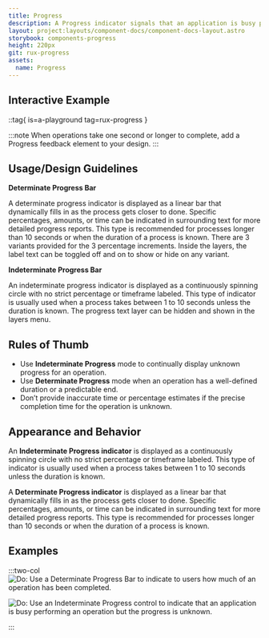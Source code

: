 ```yaml
---
title: Progress
description: A Progress indicator signals that an application is busy performing an operation.
layout: project:layouts/component-docs/component-docs-layout.astro
storybook: components-progress
height: 220px
git: rux-progress
assets:
  name: Progress
---
```

## Interactive Example

::tag{ is=a-playground tag=rux-progress }

<!-- A Progress indicator signals that an application is busy performing an operation. -->

:::note
When operations take one second or longer to complete, add a Progress feedback element to your design.
:::

## Usage/Design Guidelines

**Determinate Progress Bar**

A determinate progress indicator is displayed as a linear bar that dynamically fills in as the process gets closer to done. Specific percentages, amounts, or time can be indicated in surrounding text for more detailed progress reports. This type is recommended for processes longer than 10 seconds or when the duration of a process is known. There are 3 variants provided for the 3 percentage increments. Inside the layers, the label text can be toggled off and on to show or hide on any variant.

**Indeterminate Progress Bar**

An indeterminate progress indicator is displayed as a continuously spinning circle with no strict percentage or timeframe labeled. This type of indicator is usually used when a process takes between 1 to 10 seconds unless the duration is known. The progress text layer can be hidden and shown in the layers menu.

## Rules of Thumb

- Use **Indeterminate Progress** mode to continually display unknown progress for an operation.
- Use **Determinate Progress** mode when an operation has a well-defined duration or a predictable end.
- Don’t provide inaccurate time or percentage estimates if the precise completion time for the operation is unknown.

## Appearance and Behavior

An **Indeterminate Progress indicator** is displayed as a continuously spinning circle with no strict percentage or timeframe labeled. This type of indicator is usually used when a process takes between 1 to 10 seconds unless the duration is known.

A **Determinate Progress indicator** is displayed as a linear bar that dynamically fills in as the process gets closer to done. Specific percentages, amounts, or time can be indicated in surrounding text for more detailed progress reports. This type is recommended for processes longer than 10 seconds or when the duration of a process is known.

## Examples

:::two-col
![Do: Use a Determinate Progress Bar to indicate to users how much of an operation has been completed.](/img/components/determinate-progress-do-1.png "Do: Use a Determinate Progress Bar to indicate to users how much of an operation has been completed.")

![Do: Use an Indeterminate Progress control to indicate that an application is busy performing an operation but the progress is unknown.](/img/components/indeterminate-progress-do-1.png "Do: Use an Indeterminate Progress control to indicate that an application is busy performing an operation but the progress is unknown.")

:::
